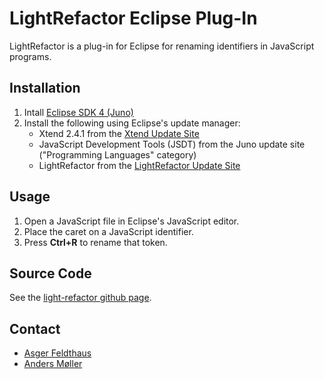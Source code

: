 LightRefactor Eclipse Plug-In
=============================

LightRefactor is a plug-in for Eclipse for renaming identifiers in JavaScript programs.

Installation
------------

1. Intall [Eclipse SDK 4 (Juno)](http://www.eclipse.org/downloads/packages/eclipse-classic-422/junosr2)
2. Install the following using Eclipse's update manager:
    - Xtend 2.4.1 from the [Xtend Update Site](http://download.eclipse.org/modeling/tmf/xtext/updates/composite/releases/)
    - JavaScript Development Tools (JSDT) from the Juno update site ("Programming Languages" category)
    - LightRefactor from the [LightRefactor Update Site](.)

Usage
-----

1. Open a JavaScript file in Eclipse's JavaScript editor.
2. Place the caret on a JavaScript identifier.
3. Press **Ctrl+R** to rename that token.

Source Code
-----------

See the [light-refactor github page](https://github.com/asgerf/light-refactor/tree/artifact).

Contact
-------

- [Asger Feldthaus](http://cs.au.dk/~asf)
- [Anders M&oslash;ller](http://cs.au.dk/~amoeller)

